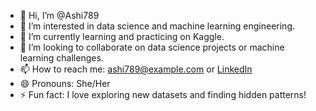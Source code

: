 - 👋 Hi, I’m @Ashi789
- 👀 I’m interested in data science and machine learning engineering.
- 🌱 I’m currently learning and practicing on Kaggle.
- 💞️ I’m looking to collaborate on data science projects or machine learning challenges.
- 📫 How to reach me: ashi789@example.com or [LinkedIn](https://www.linkedin.com/in/your-profile/)
- 😄 Pronouns: She/Her
- ⚡ Fun fact: I love exploring new datasets and finding hidden patterns!

<!---
Ashi789/Ashi789 is a ✨ special ✨ repository because its `README.md` (this file) appears on your GitHub profile.
You can click the Preview link to take a look at your changes.
--->
